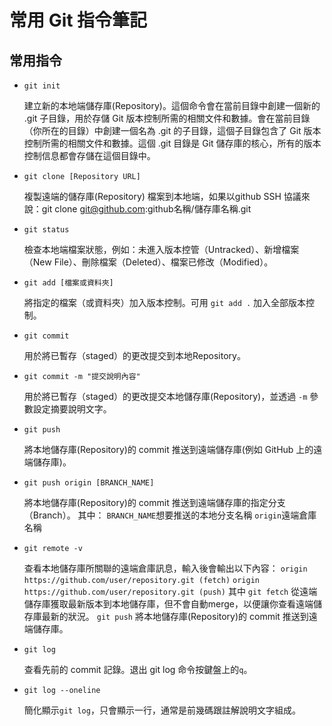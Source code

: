 # 常用 Git 指令筆記

## 常用指令
* `git init`

   建立新的本地端儲存庫(Repository)。這個命令會在當前目錄中創建一個新的 .git 子目錄，用於存儲 Git 版本控制所需的相關文件和數據。會在當前目錄（你所在的目錄）中創建一個名為 .git 的子目錄，這個子目錄包含了 Git 版本控制所需的相關文件和數據。這個 .git 目錄是 Git 儲存庫的核心，所有的版本控制信息都會存儲在這個目錄中。

* `git clone [Repository URL]`

   複製遠端的儲存庫(Repository) 檔案到本地端，如果以github SSH 協議來說：git clone git@github.com:github名稱/儲存庫名稱.git

* `git status`

   檢查本地端檔案狀態，例如：未進入版本控管（Untracked）、新增檔案（New File）、刪除檔案（Deleted）、檔案已修改（Modified）。

* `git add [檔案或資料夾]`

   將指定的檔案（或資料夾）加入版本控制。可用 `git add .` 加入全部版本控制。

* `git commit`

   用於將已暫存（staged）的更改提交到本地Repository。

* `git commit -m "提交說明內容"`

   用於將已暫存（staged）的更改提交本地儲存庫(Repository)，並透過 `-m` 參數設定摘要說明文字。

* `git push`

   將本地儲存庫(Repository)的 commit 推送到遠端儲存庫(例如 GitHub 上的遠端儲存庫)。

* `git push origin [BRANCH_NAME]`

   將本地儲存庫(Repository)的 commit 推送到遠端儲存庫的指定分支（Branch）。
   其中：
   `BRANCH_NAME`想要推送的本地分支名稱
   `origin`遠端倉庫名稱

* `git remote -v`

   查看本地儲存庫所關聯的遠端倉庫訊息，輸入後會輸出以下內容：
   `origin  https://github.com/user/repository.git (fetch)`
   `origin  https://github.com/user/repository.git (push)`
   其中
   `git fetch` 從遠端儲存庫獲取最新版本到本地儲存庫，但不會自動merge，以便讓你查看遠端儲存庫最新的狀況。
   `git push` 將本地儲存庫(Repository)的 commit 推送到遠端儲存庫。

* `git log`

   查看先前的 commit 記錄。退出 git log 命令按鍵盤上的`q`。

* `git log --oneline`
   
   簡化顯示`git log`，只會顯示一行，通常是前幾碼跟註解說明文字組成。